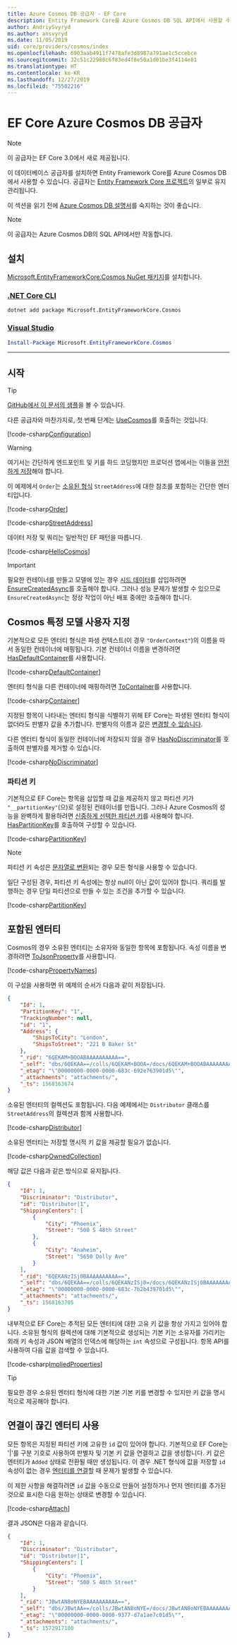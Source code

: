 ```yaml
---
title: Azure Cosmos DB 공급자 - EF Core
description: Entity Framework Core를 Azure Cosmos DB SQL API에서 사용할 수 있도록 허용하는 데이터베이스 공급자에 관한 문서
author: AndriySvyryd
ms.author: ansvyryd
ms.date: 11/05/2019
uid: core/providers/cosmos/index
ms.openlocfilehash: 6903aab4911f7478afe3d8987a791ae1c5ccebce
ms.sourcegitcommit: 32c51c22988c6f83ed4f8e50a1d01be3f4114e81
ms.translationtype: HT
ms.contentlocale: ko-KR
ms.lasthandoff: 12/27/2019
ms.locfileid: "75502216"
---
```

# <a name="ef-core-azure-cosmos-db-provider"></a>EF Core Azure Cosmos DB 공급자

> [!NOTE]
> 이 공급자는 EF Core 3.0에서 새로 제공됩니다.

이 데이터베이스 공급자를 설치하면 Entity Framework Core를 Azure Cosmos DB에서 사용할 수 있습니다. 공급자는 [Entity Framework Core 프로젝트](https://github.com/aspnet/EntityFrameworkCore)의 일부로 유지 관리됩니다.

이 섹션을 읽기 전에 [Azure Cosmos DB 설명서](/azure/cosmos-db/introduction)를 숙지하는 것이 좋습니다.

> [!NOTE]
> 이 공급자는 Azure Cosmos DB의 SQL API에서만 작동합니다.

## <a name="install"></a>설치

[Microsoft.EntityFrameworkCore.Cosmos NuGet 패키지](https://www.nuget.org/packages/Microsoft.EntityFrameworkCore.Cosmos/)를 설치합니다.

### <a name="net-core-clitabdotnet-core-cli"></a>[.NET Core CLI](#tab/dotnet-core-cli)

```dotnetcli
dotnet add package Microsoft.EntityFrameworkCore.Cosmos
```

### <a name="visual-studiotabvs"></a>[Visual Studio](#tab/vs)

``` powershell
Install-Package Microsoft.EntityFrameworkCore.Cosmos
```

***

## <a name="get-started"></a>시작

> [!TIP]  
> [GitHub에서 이 문서의 샘플](https://github.com/aspnet/EntityFramework.Docs/tree/master/samples/core/Cosmos)을 볼 수 있습니다.

다른 공급자와 마찬가지로, 첫 번째 단계는 [UseCosmos](/dotnet/api/Microsoft.EntityFrameworkCore.CosmosDbContextOptionsExtensions.UseCosmos)를 호출하는 것입니다.

[!code-csharp[Configuration](../../../../samples/core/Cosmos/ModelBuilding/OrderContext.cs?name=Configuration)]

> [!WARNING]
> 여기서는 간단하게 엔드포인트 및 키를 하드 코딩했지만 프로덕션 앱에서는 이들을 [안전하게 저장](/aspnet/core/security/app-secrets#secret-manager)해야 합니다.

이 예제에서 `Order`는 [소유된 형식](../../modeling/owned-entities.md) `StreetAddress`에 대한 참조를 포함하는 간단한 엔터티입니다.

[!code-csharp[Order](../../../../samples/core/Cosmos/ModelBuilding/Order.cs?name=Order)]

[!code-csharp[StreetAddress](../../../../samples/core/Cosmos/ModelBuilding/StreetAddress.cs?name=StreetAddress)]

데이터 저장 및 쿼리는 일반적인 EF 패턴을 따릅니다.

[!code-csharp[HelloCosmos](../../../../samples/core/Cosmos/ModelBuilding/Sample.cs?name=HelloCosmos)]

> [!IMPORTANT]
> 필요한 컨테이너를 만들고 모델에 있는 경우 [시드 데이터](../../modeling/data-seeding.md)를 삽입하려면 [EnsureCreatedAsync](/dotnet/api/Microsoft.EntityFrameworkCore.Storage.IDatabaseCreator.EnsureCreatedAsync)를 호출해야 합니다. 그러나 성능 문제가 발생할 수 있으므로 `EnsureCreatedAsync`는 정상 작업이 아닌 배포 중에만 호출해야 합니다.

## <a name="cosmos-specific-model-customization"></a>Cosmos 특정 모델 사용자 지정

기본적으로 모든 엔터티 형식은 파생 컨텍스트(이 경우 `"OrderContext"`)의 이름을 따서 동일한 컨테이너에 매핑됩니다. 기본 컨테이너 이름을 변경하려면 [HasDefaultContainer](/dotnet/api/Microsoft.EntityFrameworkCore.CosmosModelBuilderExtensions.HasDefaultContainer)를 사용합니다.

[!code-csharp[DefaultContainer](../../../../samples/core/Cosmos/ModelBuilding/OrderContext.cs?name=DefaultContainer)]

엔터티 형식을 다른 컨테이너에 매핑하려면 [ToContainer](/dotnet/api/Microsoft.EntityFrameworkCore.CosmosEntityTypeBuilderExtensions.ToContainer)를 사용합니다.

[!code-csharp[Container](../../../../samples/core/Cosmos/ModelBuilding/OrderContext.cs?name=Container)]

지정된 항목이 나타내는 엔터티 형식을 식별하기 위해 EF Core는 파생된 엔터티 형식이 없더라도 판별자 값을 추가합니다. 판별자의 이름과 값은 [변경할 수 있습니다](../../modeling/inheritance.md).

다른 엔터티 형식이 동일한 컨테이너에 저장되지 않을 경우 [HasNoDiscriminator](/dotnet/api/Microsoft.EntityFrameworkCore.Metadata.Builders.EntityTypeBuilder.HasNoDiscriminator)를 호출하여 판별자를 제거할 수 있습니다.

[!code-csharp[NoDiscriminator](../../../../samples/core/Cosmos/ModelBuilding/OrderContext.cs?name=NoDiscriminator)]

### <a name="partition-keys"></a>파티션 키

기본적으로 EF Core는 항목을 삽입할 때 값을 제공하지 않고 파티션 키가 `"__partitionKey"`(으)로 설정된 컨테이너를 만듭니다. 그러나 Azure Cosmos의 성능을 완벽하게 활용하려면 [신중하게 선택한 파티션 키](/azure/cosmos-db/partition-data)를 사용해야 합니다. [HasPartitionKey](/dotnet/api/Microsoft.EntityFrameworkCore.CosmosEntityTypeBuilderExtensions.HasPartitionKey)를 호출하여 구성할 수 있습니다.

[!code-csharp[PartitionKey](../../../../samples/core/Cosmos/ModelBuilding/OrderContext.cs?name=PartitionKey)]

> [!NOTE]
>파티션 키 속성은 [문자열로 변환](xref:core/modeling/value-conversions)되는 경우 모든 형식을 사용할 수 있습니다.

일단 구성된 경우, 파티션 키 속성에는 항상 null이 아닌 값이 있어야 합니다. 쿼리를 발행하는 경우 단일 파티션으로 만들 수 있는 조건을 추가할 수 있습니다.

[!code-csharp[PartitionKey](../../../../samples/core/Cosmos/ModelBuilding/Sample.cs?name=PartitionKey)]

## <a name="embedded-entities"></a>포함된 엔터티

Cosmos의 경우 소유된 엔터티는 소유자와 동일한 항목에 포함됩니다. 속성 이름을 변경하려면 [ToJsonProperty](/dotnet/api/Microsoft.EntityFrameworkCore.CosmosEntityTypeBuilderExtensions.ToJsonProperty)를 사용합니다.

[!code-csharp[PropertyNames](../../../../samples/core/Cosmos/ModelBuilding/OrderContext.cs?name=PropertyNames)]

이 구성을 사용하면 위 예제의 순서가 다음과 같이 저장됩니다.

``` json
{
    "Id": 1,
    "PartitionKey": "1",
    "TrackingNumber": null,
    "id": "1",
    "Address": {
        "ShipsToCity": "London",
        "ShipsToStreet": "221 B Baker St"
    },
    "_rid": "6QEKAM+BOOABAAAAAAAAAA==",
    "_self": "dbs/6QEKAA==/colls/6QEKAM+BOOA=/docs/6QEKAM+BOOABAAAAAAAAAA==/",
    "_etag": "\"00000000-0000-0000-683c-692e763901d5\"",
    "_attachments": "attachments/",
    "_ts": 1568163674
}
```

소유된 엔터티의 컬렉션도 포함됩니다. 다음 예제에서는 `Distributor` 클래스를 `StreetAddress`의 컬렉션과 함께 사용합니다.

[!code-csharp[Distributor](../../../../samples/core/Cosmos/ModelBuilding/Distributor.cs?name=Distributor)]

소유된 엔터티는 저장할 명시적 키 값을 제공할 필요가 없습니다.

[!code-csharp[OwnedCollection](../../../../samples/core/Cosmos/ModelBuilding/Sample.cs?name=OwnedCollection)]

해당 값은 다음과 같은 방식으로 유지됩니다.

``` json
{
    "Id": 1,
    "Discriminator": "Distributor",
    "id": "Distributor|1",
    "ShippingCenters": [
        {
            "City": "Phoenix",
            "Street": "500 S 48th Street"
        },
        {
            "City": "Anaheim",
            "Street": "5650 Dolly Ave"
        }
    ],
    "_rid": "6QEKANzISj0BAAAAAAAAAA==",
    "_self": "dbs/6QEKAA==/colls/6QEKANzISj0=/docs/6QEKANzISj0BAAAAAAAAAA==/",
    "_etag": "\"00000000-0000-0000-683c-7b2b439701d5\"",
    "_attachments": "attachments/",
    "_ts": 1568163705
}
```

내부적으로 EF Core는 추적된 모든 엔터티에 대한 고유 키 값을 항상 가지고 있어야 합니다. 소유된 형식의 컬렉션에 대해 기본적으로 생성되는 기본 키는 소유자를 가리키는 외래 키 속성과 JSON 배열의 인덱스에 해당하는 `int` 속성으로 구성됩니다. 항목 API를 사용하여 다음 값을 검색할 수 있습니다.

[!code-csharp[ImpliedProperties](../../../../samples/core/Cosmos/ModelBuilding/Sample.cs?name=ImpliedProperties)]

> [!TIP]
> 필요한 경우 소유된 엔터티 형식에 대한 기본 기본 키를 변경할 수 있지만 키 값을 명시적으로 제공해야 합니다.

## <a name="working-with-disconnected-entities"></a>연결이 끊긴 엔터티 사용

모든 항목은 지정된 파티션 키에 고유한 `id` 값이 있어야 합니다. 기본적으로 EF Core는 '|'를 구분 기호로 사용하여 판별자 및 기본 키 값을 연결하고 값을 생성합니다. 키 값은 엔터티가 `Added` 상태로 전환될 때만 생성됩니다. 이 경우 .NET 형식에 값을 저장할 `id` 속성이 없는 경우 [엔터티를 연결](../../saving/disconnected-entities.md)할 때 문제가 발생할 수 있습니다.

이 제한 사항을 해결하려면 `id` 값을 수동으로 만들어 설정하거나 먼저 엔터티를 추가된 것으로 표시한 다음 원하는 상태로 변경할 수 있습니다.

[!code-csharp[Attach](../../../../samples/core/Cosmos/ModelBuilding/Sample.cs?highlight=4&name=Attach)]

결과 JSON은 다음과 같습니다.

``` json
{
    "Id": 1,
    "Discriminator": "Distributor",
    "id": "Distributor|1",
    "ShippingCenters": [
        {
            "City": "Phoenix",
            "Street": "500 S 48th Street"
        }
    ],
    "_rid": "JBwtAN8oNYEBAAAAAAAAAA==",
    "_self": "dbs/JBwtAA==/colls/JBwtAN8oNYE=/docs/JBwtAN8oNYEBAAAAAAAAAA==/",
    "_etag": "\"00000000-0000-0000-9377-d7a1ae7c01d5\"",
    "_attachments": "attachments/",
    "_ts": 1572917100
}
```
